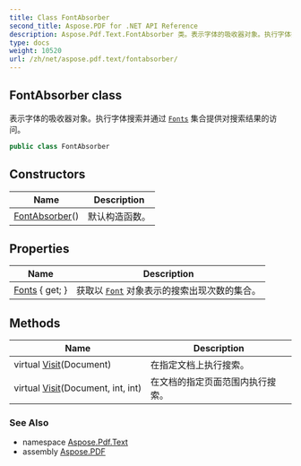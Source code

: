 ```yaml
---
title: Class FontAbsorber
second_title: Aspose.PDF for .NET API Reference
description: Aspose.Pdf.Text.FontAbsorber 类。表示字体的吸收器对象。执行字体搜索并通过 Fonts 集合提供对搜索结果的访问
type: docs
weight: 10520
url: /zh/net/aspose.pdf.text/fontabsorber/
---
```

## FontAbsorber class

表示字体的吸收器对象。执行字体搜索并通过 [`Fonts`](./fonts/) 集合提供对搜索结果的访问。

```csharp
public class FontAbsorber
```

## Constructors

| Name | Description |
| --- | --- |
| [FontAbsorber](fontabsorber/)() | 默认构造函数。 |

## Properties

| Name | Description |
| --- | --- |
| [Fonts](../../aspose.pdf.text/fontabsorber/fonts/) { get; } | 获取以 [`Font`](../font/) 对象表示的搜索出现次数的集合。 |

## Methods

| Name | Description |
| --- | --- |
| virtual [Visit](../../aspose.pdf.text/fontabsorber/visit/#visit)(Document) | 在指定文档上执行搜索。 |
| virtual [Visit](../../aspose.pdf.text/fontabsorber/visit/#visit_1)(Document, int, int) | 在文档的指定页面范围内执行搜索。 |

### See Also

* namespace [Aspose.Pdf.Text](../../aspose.pdf.text/)
* assembly [Aspose.PDF](../../)
